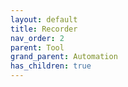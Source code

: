 ```yaml
---
layout: default
title: Recorder
nav_order: 2
parent: Tool
grand_parent: Automation
has_children: true
---
```

